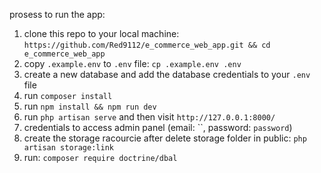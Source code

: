 prosess to run the app:

1. clone this repo to your local machine: `https://github.com/Red9112/e_commerce_web_app.git && cd e_commerce_web_app`
1. copy `.example.env` to `.env` file: `cp .example.env .env`
1. create a new database and add the database credentials to your `.env` file
1. run `composer install`
1. run `npm install && npm run dev`
1. run `php artisan serve` and then visit `http://127.0.0.1:8000/`
1. credentials to access admin panel (email: ``, password: `password`)
1. create the storage racourcie after delete storage folder in public: `php artisan storage:link`
1. run: `composer require doctrine/dbal`









